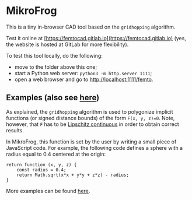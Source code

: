 # MikroFrog

This is a tiny in-browser CAD tool based on the `gridhopping` algorithm.

Test it online at [https://femtocad.gitlab.io](https://femtocad.gitlab.io) (yes, the website is hosted at GitLab for more flexibility).

To test this tool locally, do the following:

* move to the folder above this one;
* start a Python web server: `python3 -m http.server 1111`;
* open a web browser and go to [http://localhost:1111/femto](http://localhost:1111/femto).

## Examples (also see [here](examples.md))

As explained, the `gridhopping` algorithm is used to polygonize implicit functions (or signed distance bounds) of the form `F(x, y, z)=0`.
Note, however, that `F` has to be [Lipschitz continuous](https://en.wikipedia.org/wiki/Lipschitz_continuity) in order to obtain correct results.

In MikroFrog, this function is set by the user by writing a small piece of JavaScript code. For example, the following code defines a sphere with a radius equal to 0.4 centered at the origin:

```
return function (x, y, z) {
	const radius = 0.4;
	return Math.sqrt(x*x + y*y + z*z) - radius;
}
```

More examples can be found [here](examples.md).